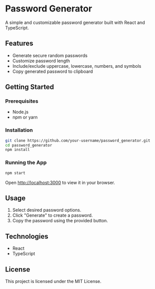 # Password Generator

A simple and customizable password generator built with React and TypeScript.

## Features

- Generate secure random passwords
- Customize password length
- Include/exclude uppercase, lowercase, numbers, and symbols
- Copy generated password to clipboard

## Getting Started

### Prerequisites

- Node.js
- npm or yarn

### Installation

```bash
git clone https://github.com/your-username/password_generator.git
cd password_generator
npm install
```

### Running the App

```bash
npm start
```

Open [http://localhost:3000](http://localhost:3000) to view it in your browser.

## Usage

1. Select desired password options.
2. Click "Generate" to create a password.
3. Copy the password using the provided button.

## Technologies

- React
- TypeScript

## License

This project is licensed under the MIT License.